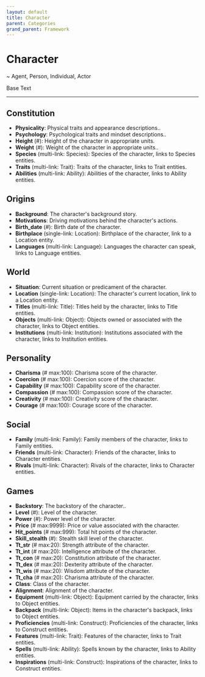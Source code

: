 ```yaml
---
layout: default
title: Character
parent: Categories
grand_parent: Framework 
---
```


# Character

~ Agent, Person, Individual, Actor


Base Text 

---
## Constitution
- **Physicality**: Physical traits and appearance descriptions..
- **Psychology**: Psychological traits and mindset descriptions..
- **Height** (#): Height of the character in appropriate units.
- **Weight** (#): Weight of the character in appropriate units..
- **Species** (multi-link: Species): Species of the character, links to Species entities.
- **Traits** (multi-link: Trait): Traits of the character, links to Trait entities.
- **Abilities** (multi-link: Ability): Abilities of the character, links to Ability entities.

## Origins
- **Background**: The character's background story.
- **Motivations**: Driving motivations behind the character's actions.
- **Birth_date** (#): Birth date of the character.
- **Birthplace** (single-link: Location): Birthplace of the character, link to a Location entity.
- **Languages** (multi-link: Language): Languages the character can speak, links to Language entities.

## World
- **Situation**: Current situation or predicament of the character.
- **Location** (single-link: Location): The character's current location, link to a Location entity.
- **Titles** (multi-link: Title): Titles held by the character, links to Title entities.
- **Objects** (multi-link: Object): Objects owned or associated with the character, links to Object entities.
- **Institutions** (multi-link: Institution): Institutions associated with the character, links to Institution entities.

## Personality
- **Charisma** (# max:100): Charisma score of the character.
- **Coercion** (# max:100): Coercion score of the character.
- **Capability** (# max:100): Capability score of the character.
- **Compassion** (# max:100): Compassion score of the character.
- **Creativity** (# max:100): Creativity score of the character.
- **Courage** (# max:100): Courage score of the character.

## Social
- **Family** (multi-link: Family): Family members of the character, links to Family entities.
- **Friends** (multi-link: Character): Friends of the character, links to Character entities.
- **Rivals** (multi-link: Character): Rivals of the character, links to Character entities.

## Games
- **Backstory**: The backstory of the character..
- **Level** (#): Level of the character.
- **Power** (#): Power level of the character.
- **Price** (# max:9999): Price or value associated with the character.
- **Hit_points** (# max:999): Total hit points of the character.
- **Skill_stealth** (#): Stealth skill level of the character.
- **Tt_str** (# max:20): Strength attribute of the character.
- **Tt_int** (# max:20): Intelligence attribute of the character.
- **Tt_con** (# max:20): Constitution attribute of the character.
- **Tt_dex** (# max:20): Dexterity attribute of the character.
- **Tt_wis** (# max:20): Wisdom attribute of the character.
- **Tt_cha** (# max:20): Charisma attribute of the character.
- **Class**: Class of the character.
- **Alignment**: Alignment of the character.
- **Equipment** (multi-link: Object): Equipment carried by the character, links to Object entities.
- **Backpack** (multi-link: Object): Items in the character's backpack, links to Object entities.
- **Proficiencies** (multi-link: Construct): Proficiencies of the character, links to Construct entities.
- **Features** (multi-link: Trait): Features of the character, links to Trait entities.
- **Spells** (multi-link: Ability): Spells known by the character, links to Ability entities.
- **Inspirations** (multi-link: Construct): Inspirations of the character, links to Construct entities.

